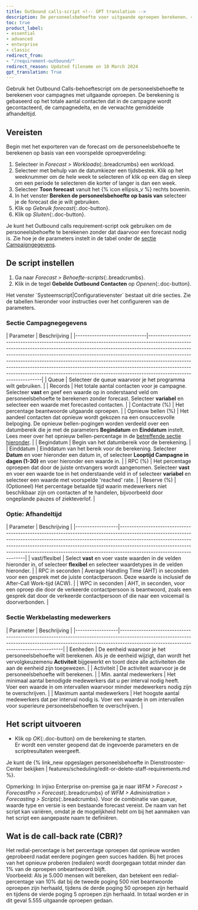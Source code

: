 ```yaml
---
title: Outbound calls-script <!-- GPT translation -->
description: De personeelsbehoefte voor uitgaande oproepen berekenen. <!-- GPT translation -->
toc: true
product_label:
- essential
- advanced
- enterprise
- classic
redirect_from:
- "/requirement-outbound/"
redirect_reason: Updated filename on 18 March 2024
gpt_translation: True
---
```


Gebruik het Outbound Calls-behoeftescript om de personeelsbehoefte te berekenen voor campagnes met uitgaande oproepen. De berekening is gebaseerd op het totale aantal contacten dat in de campagne wordt gecontacteerd, de campagnedelta, en de verwachte gemiddelde afhandeltijd. <!-- GPT translation -->

## Vereisten <!-- TM 100 -->

Begin met het exporteren van de forecast om de personeelsbehoefte te berekenen op basis van een voorspelde oproepverdeling: <!-- GPT translation -->

1. Selecteer in _Forecast > Workloads_{:.breadcrumbs} een workload. <!-- GPT translation -->
2. Selecteer met behulp van de datumkiezer een tijdsbestek. Klik op het weeknummer om de hele week te selecteren of klik op een dag en sleep om een periode te selecteren die korter of langer is dan een week. <!-- GPT translation -->
3. Selecteer **Toon forecast** vanuit het {% icon ellipsis_v %} rechts bovenin. <!-- GPT translation -->
4. In het venster **Bereken de personeelsbehoefte op basis van** selecteer je de forecast die je wilt gebruiken. <!-- GPT translation -->
5. Klik op _Gebruik forecast_{:.doc-button}. <!-- GPT translation -->
6. Klik op _Sluiten_{:.doc-button}. <!-- GPT translation -->

Je kunt het Outbound calls requirement-script ook gebruiken om de personeelsbehoefte te berekenen zonder dat daarvoor een forecast nodig is. Zie hoe je de parameters instelt in de tabel onder de [sectie Campaigngegevens](#campaigngegevens). <!-- GPT translation -->

## De script instellen <!-- GPT translation -->

1. Ga naar _Forecast > Behoefte-scripts_{:.breadcrumbs}. <!-- GPT translation -->
2. Klik in de tegel **Gebelde Outbound Contacten** op _Openen_{:.doc-button}. <!-- GPT translation -->

Het venster \`Systeemscript\|Configuratievenster\` bestaat uit drie secties. Zie de tabellen hieronder voor instructies over het configureren van de parameters. <!-- GPT translation -->

### Sectie **Campagnegegevens** <!-- GPT translation -->

| Parameter                    | Beschrijving                                                                                                                                                                                                                                                                                                                                                                                                                                                                                                         | <!-- GPT translation -->
|------------------------------|---------------------------------------------------------------------------------------------------------------------------------------------------------------------------------------------------------------------------------------------------------------------------------------------------------------------------------------------------------------------------------------------------------------------------------------------------------------------------------------------------------------------|
| Queue                        | Selecteer de queue waarvoor je het programma wilt gebruiken.                                                                                                                                                                                                                                                                                                                                                                                                                                                              | <!-- GPT translation -->
| Records                      | Het totale aantal contacten voor je campagne. Selecteer **vast** en geef een waarde op in onderstaand veld om personeelsbehoefte te berekenen zonder forecast. Selecteer **variabel** en selecteer een waarde met forecasted contacten.                                                                                                                                                                                                                                                                                                                                                                                                                                                             | <!-- GPT translation -->
| Contactrate (%)               | Het percentage beantwoorde uitgaande oproepen.                                                                                                                                                                                                                                                                                                                                                                                                                                                                          | <!-- GPT translation -->
| Opnieuw bellen (%)              | Het aandeel contacten dat opnieuw wordt gekozen na een onsuccesvolle belpoging. De opnieuw bellen-pogingen worden verdeeld over een datumbereik die je met de parameters **Begindatum** en **Einddatum** instelt. Lees meer over het opnieuw bellen-percentage in de [betreffende sectie hieronder](#wat-is-het-redial-rate-). | <!-- GPT translation -->
| Begindatum                   | Begin van het datumbereik voor de berekening.                                                                                                                                                                                                                                                                                                                                                                                                                                                                    | <!-- GPT translation -->
| Einddatum                    | Einddatum van het bereik voor de berekening. Selecteer **Datum** en voer hieronder een datum in, of selecteer **Looptijd Campagne in dagen (1-30)** en voer hieronder een waarde in. | <!-- GPT translation -->
| RPC (%) | Het percentage oproepen dat door de juiste ontvangers wordt aangenomen. Selecteer **vast** en voer een waarde toe in het onderstaande veld in of selecteer **variabel** en selecteer een waarde met voorspelde 'reached' rate.                                                                                                                                                                                                                                                             | <!-- GPT translation -->
| Reserve (%)                | (Optioneel) Het percentage betaalde tijd waarin medewerkers niet beschikbaar zijn om contacten af te handelen, bijvoorbeeld door ongeplande pauzes of ziekteverlof.     | <!-- GPT translation -->

### Optie: Afhandeltijd <!-- GPT translation -->

| Parameter        | Beschrijving                                                                                                                                                                                                                                                                                                                                                  | <!-- GPT translation -->
|------------------|--------------------------------------------------------------------------------------------------------------------------------------------------------------------------------------------------------------------------------------------------------------------------------------------------------------------------------------------------------------|
| vast/flexibel   | Select **vast** en voer vaste waarden in de velden hieronder in, of selecteer **flexibel** en selecteer waardetypes in de velden hieronder.                                                                                                                                                               | <!-- GPT translation -->
| RPC in seconden   | Average Handling Time (AHT) in seconden voor een gesprek met de juiste contactpersoon. Deze waarde is inclusief de After-Call Work-tijd (ACW).                                                                                                                                                                                                                                                        | <!-- GPT translation -->
| WPC in seconden   | AHT, in seconden, voor een oproep die door de verkeerde contactpersoon is beantwoord, zoals een gesprek dat door de verkeerde contactpersoon of die naar een voicemail is doorverbonden.                                                                                                                                                                                          | <!-- GPT translation -->


### Sectie Werkbelasting medewerkers <!-- GPT translation -->

| Parameter        | Beschrijving                                                                                                                                                                                                      | <!-- GPT translation -->
|------------------|------------------------------------------------------------------------------------------------------------------------------------------------------------------------------------------------------------------|
| Eenheden | De eenheid waarvoor je het personeelsbehoefte wilt berekenen. Als je de eenheid wijzigt, dan wordt het vervolgkeuzemenu **Activiteit** bijgewerkt en toont deze alle activiteiten die aan de eenheid zijn toegewezen. | <!-- GPT translation -->
| Activiteit         | De activiteit waarvoor je de personeelsbehoefte wilt berekenen.                                                                                                                                            | <!-- GPT translation -->
| Min. aantal medewerkers    | Het minimaal aantal benodigde medewerkers dat u per interval nodig heeft. Voer een waarde in om intervallen waarvoor minder medewerkers nodig zijn te overschrijven.        | <!-- GPT translation -->
| Maximum aantal medewerkers    | Het hoogste aantal medewerkers dat per interval nodig is. Voer een waarde in om intervallen voor superieure personeelsbehoeften te overschrijven.                                                                          | <!-- GPT translation -->

## Het script uitvoeren <!-- GPT translation -->

- Klik op _OK_{:.doc-button} om de berekening te starten.<br>Er wordt een venster geopend dat de ingevoerde parameters en de scriptresultaten weergeeft. <!-- GPT translation -->

 Je kunt de {% link_new opgeslagen personeelsbehoefte in Dienstrooster-Center bekijken | features/scheduling/edit-or-delete-staff-requirements.md %}. <!-- GPT translation -->

Opmerking: In injixo Enterprise on-premise ga je naar *WFM > Forecast > ForecastPro > Forecast*{:.breadcrumbs} of *WFM > Administration > Forecasting > Scripts*{:.breadcrumbs}. Voor de combinatie van queue, waarde type en versie is een bestaande forecast vereist. De naam van het script kan variëren, omdat je de mogelijkheid hebt om bij het aanmaken van het script een aangepaste naam te definiëren. <!-- GPT translation -->

## Wat is de call-back rate (CBR)? <!-- GPT translation -->

Het redial-percentage is het percentage oproepen dat opnieuw worden geprobeerd nadat eerdere pogingen geen succes hadden. Bij het proces van het opnieuw proberen (redialen) wordt doorgegaan totdat minder dan 1% van de oproepen onbeantwoord blijft.<br>Voorbeeld: Als je 5.000 mensen wilt bereiken, dan betekent een redial-percentage van 10% dat bij de tweede poging 500 niet beantwoorde oproepen zijn herhaald, tijdens de derde poging 50 oproepen zijn herhaald en tijdens de vierde poging 5 oproepen zijn herhaald. In totaal worden er in dit geval 5.555 uitgaande oproepen gedaan. <!-- GPT translation -->
